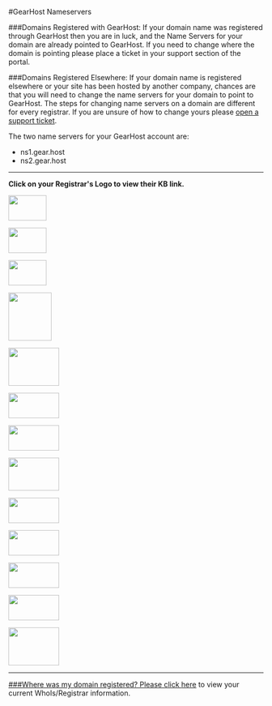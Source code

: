 #GearHost Nameservers

###Domains Registered with GearHost: 
If your domain name was registered through GearHost then you are in luck, and the Name Servers for your domain are already pointed to GearHost.  If you need to change where the domain is pointing please place a ticket in your support section of the portal.

###Domains Registered Elsewhere: 
If your domain name is registered elsewhere or your site has been hosted by another company, chances are that you will need to change the name servers for your domain to point to GearHost. The steps for changing name servers on a domain are different for every registrar. If you are unsure of how to change yours please [open a support ticket](https://my.gearhost.com/account/login).

The two name servers for your GearHost account are:

- ns1.gear.host
- ns2.gear.host

----------
**Click on your Registrar's Logo to view their KB link.**


 <a href="https://help.1and1.com/domains-c36931/manage-domains-c79822/dns-c37586/use-your-own-name-server-for-a-1and1-domain-a594904.html"><img src="https://raw.githubusercontent.com/GearHost/docs/master/Images/1and1.png" width="75" height="50" />

<a href="https://my.bluehost.com/cgi/help/222"><img src="https://raw.githubusercontent.com/GearHost/docs/master/Images/bluehost.jpg" width="75" height="50" />


<a href="https://www.name.com/support/articles/205934547-Changing-Your-Name-Servers"><img src="https://raw.githubusercontent.com/GearHost/docs/master/Images/name.jpg" width="75" height="50" />

 <a href="https://support.cloudflare.com/hc/en-us/articles/202609134-How-do-I-change-my-domain-nameservers-at-Domain-com"><img src="https://raw.githubusercontent.com/GearHost/docs/master/Images/domain.jpg" width="85" height="95" />


<a href="https://www.dynadot.com/community/help/question/set-name-servers"><img src="https://raw.githubusercontent.com/GearHost/docs/master/Images/dynadot.jpg" width="100" height="75" />


<a href="https://support.cloudflare.com/hc/en-us/articles/200171696-How-do-I-change-my-domain-nameservers-at-Enom"><img src="https://raw.githubusercontent.com/GearHost/docs/master/Images/enom.png" width="100" height="50" /> 

<a href="https://my.fastdomain.com/cgi/help/222"><img src="https://raw.githubusercontent.com/GearHost/docs/master/Images/fastdomain.png" width="100" height="50" />

<a href="https://www.godaddy.com/help/set-custom-nameservers-for-domains-registered-with-us-12317"><img src="https://raw.githubusercontent.com/GearHost/docs/master/Images/godaddy.png" width="100" height="65" />

<a href="https://support.cloudflare.com/hc/en-us/articles/203710814-How-Do-I-change-my-nameservers-for-Google-Domains"><img src="https://raw.githubusercontent.com/GearHost/docs/master/Images/google.png" width="100" height="50" />

<a href="http://support.hostgator.com/articles/hosting-guide/lets-get-started/domain-names-buy-sell-manage/changing-name-servers-with-launchpad"><img src="https://raw.githubusercontent.com/GearHost/docs/master/Images/hostgator.png" width="100" height="50" />

<a href="https://help.hover.com/entries/21206438-How-to-Change-your-domain-name-servers-DNS-servers-Updated-Aug-2015"><img src="https://raw.githubusercontent.com/GearHost/docs/master/Images/hover.png" width="100" height="50" />


<a href="https://www.namecheap.com/support/knowledgebase/article.aspx/767/10/how-can-i-change-the-nameservers-for-my-domain"><img src="https://raw.githubusercontent.com/GearHost/docs/master/Images/namecheap.png" width="100" height="50" />


<a href="https://www.namesilo.com/Support/NameServer-Manager"><img src="https://raw.githubusercontent.com/GearHost/docs/master/Images/namesilo.png" width="100" height="75" />

----------


###Where was my domain registered?
Please click [here](http://network-tools.com/default.asp?prog=whois&host=domain.com) to view your current WhoIs/Registrar information.